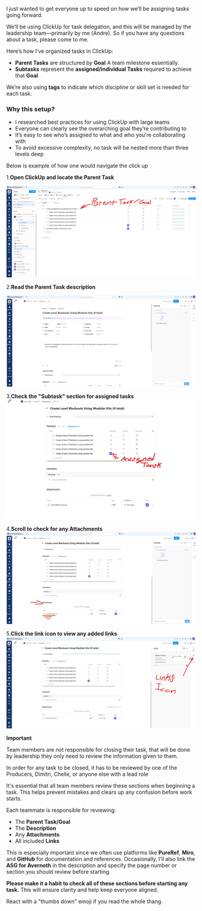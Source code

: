 
I just wanted to get everyone up to speed on how we’ll be assigning tasks going forward.

We’ll be using ClickUp for task delegation, and this will be managed by the leadership team—primarily by me (Andre). So if you have any questions about a task, please come to me.

Here’s how I’ve organized tasks in ClickUp:

- **Parent Tasks** are structured by **Goal** A team milestone essentially.
- **Subtasks** represent the **assigned/individual Tasks** required to achieve that **Goal**


We’re also using **tags** to indicate which discipline or skill set is needed for each task.

### Why this setup?

- I researched best practices for using ClickUp with large teams
- Everyone can clearly see the overarching goal they’re contributing to
- It’s easy to see who’s assigned to what and who you’re collaborating with
- To avoid excessive complexity, no task will be nested more than three levels deep

Below is example of how one would navigate the click up

1.**Open ClickUp and locate the Parent Task**

![Parent Task](Attachments/Parent%20Task.jpg)

2.**Read the Parent Task description**

![Description](Attachments/Description.jpg)

3.**Check the "Subtask" section for assigned tasks**
![Subtasks](Attachments/Subtasks.jpg)

4.**Scroll to check for any Attachments**
![Attachments](Attachments/Attachments.jpg)

5.**Click the link icon to view any added links**
![Links](Attachments/Links.jpg)

**Important**

Team members are not responsible for closing their task, that will be done by leadership they only need to review the information given to them. 

In order for any task to be closed, it has to be reviewed by one of the Producers, Dimitri, Chelle, or anyone else with a lead role


It's essential that all team members review these sections when beginning a task. This helps prevent mistakes and clears up any confusion before work starts.

Each teammate is responsible for reviewing:

- The **Parent Task/Goal**
- The **Description**
- Any **Attachments**
- All included **Links**

This is especially important since we often use platforms like **PureRef**, **Miro**, and **GitHub** for documentation and references. Occasionally, I’ll also link the **ASG for Avernoth** in the description and specify the page number or section you should review before starting.

**Please make it a habit to check all of these sections before starting any task.** This will ensure clarity and help keep everyone aligned.

React with a "thumbs down" emoji if you read the whole thang. 